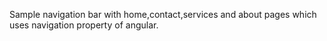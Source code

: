 Sample navigation bar with home,contact,services and about pages which uses navigation property of angular.
